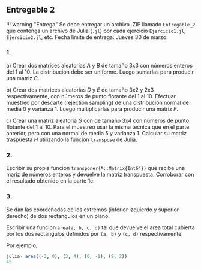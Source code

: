 
## Entregable 2

!!! warning "Entrega"
    Se debe entregar un archivo .ZIP llamado `Entregable_2` que contenga un archivo de Julia (`.jl`) por cada ejercicio `Ejercicio1.jl`, `Ejercicio2.jl`, etc. Fecha límite de entrega: Jueves 30 de marzo.
    
### 1. 

a) Crear dos matrices aleatorias $A$ y $B$ de tamaño 3x3 con números enteros del 1 al 10. La distribución debe ser uniforme.
Luego sumarlas para producir una matriz $C$.

b) Crear dos matrices aleatorias $D$ y $E$ de tamaño 3x2 y 2x3 respectivamente, con números de punto flotante del 1 al 10. Efectuar muestreo por descarte (rejection sampling) de una distribución normal de media 0 y varianza 1. Luego multiplicarlas para producir una matriz $F$.

c) Crear una matriz aleatoria $G$ con de tamaño 3x4 con números de punto flotante del 1 al 10. Para el muestreo usar la misma tecnica que en el parte anterior, pero con una normal de media 5 y varianza 1. Calcular su matriz traspuesta $H$ utilizando la función `transpose` de Julia.

### 2. 

Escribir su propia funcion `transponer(A::Matrix{Int64})` que recibe una mariz de números enteros y devuelve la matriz transpuesta.
Corroborar con el resultado obtenido en la parte 1c.

### 3.

Se dan las coordenadas de los extremos (inferior izquierdo y superior derecho) de dos rectangulos en un plano.

Escribir una funcion `area(a, b, c, d)` tal que devuelve el area total cubierta por los dos rectangulos
definidos por `(a, b)` y `(c, d)` respectivamente.

Por ejemplo,

```julia
julia> area((-3, 0), (3, 4), (0, -1), (9, 2))
45
```



